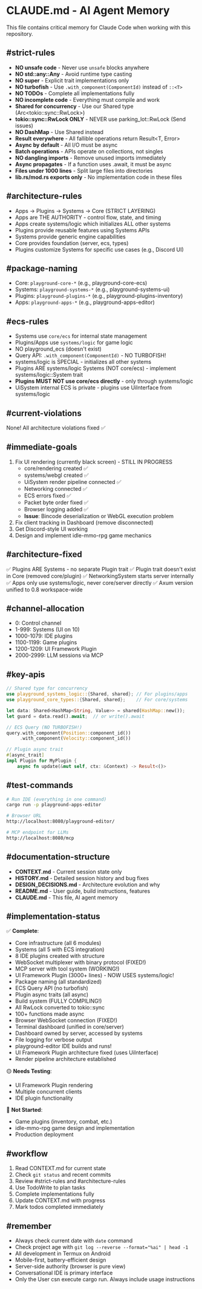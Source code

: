 # CLAUDE.md - AI Agent Memory

This file contains critical memory for Claude Code when working with this repository.

## #strict-rules
- **NO unsafe code** - Never use `unsafe` blocks anywhere
- **NO std::any::Any** - Avoid runtime type casting
- **NO super** - Explicit trait implementations only
- **NO turbofish** - Use `.with_component(ComponentId)` instead of `::<T>`
- **NO TODOs** - Complete all implementations fully
- **NO incomplete code** - Everything must compile and work
- **Shared<T> for concurrency** - Use our Shared<T> type (Arc<tokio::sync::RwLock<T>>)
- **tokio::sync::RwLock ONLY** - NEVER use parking_lot::RwLock (Send issues)
- **NO DashMap** - Use Shared<HashMap> instead
- **Result everywhere** - All fallible operations return Result<T, Error>
- **Async by default** - All I/O must be async
- **Batch operations** - APIs operate on collections, not singles
- **NO dangling imports** - Remove unused imports immediately
- **Async propagates** - If a function uses .await, it must be async
- **Files under 1000 lines** - Split large files into directories
- **lib.rs/mod.rs exports only** - No implementation code in these files

## #architecture-rules
- Apps → Plugins → Systems → Core (STRICT LAYERING)
- Apps are THE AUTHORITY - control flow, state, and timing
- Apps create systems/logic which initializes ALL other systems
- Plugins provide reusable features using Systems APIs
- Systems provide generic engine capabilities
- Core provides foundation (server, ecs, types)
- Plugins customize Systems for specific use cases (e.g., Discord UI)

## #package-naming
- Core: `playground-core-*` (e.g., playground-core-ecs)
- Systems: `playground-systems-*` (e.g., playground-systems-ui)
- Plugins: `playground-plugins-*` (e.g., playground-plugins-inventory)
- Apps: `playground-apps-*` (e.g., playground-apps-editor)

## #ecs-rules
- Systems use `core/ecs` for internal state management
- Plugins/Apps use `systems/logic` for game logic
- NO playground_ecs (doesn't exist)
- Query API: `.with_component(ComponentId)` - NO TURBOFISH!
- systems/logic is SPECIAL - initializes all other systems
- Plugins ARE systems/logic Systems (NOT core/ecs) - implement systems/logic::System trait
- **Plugins MUST NOT use core/ecs directly** - only through systems/logic
- UiSystem internal ECS is private - plugins use UiInterface from systems/logic

## #current-violations
None! All architecture violations fixed ✅

## #immediate-goals
1. Fix UI rendering (currently black screen) - STILL IN PROGRESS
   - core/rendering created ✅
   - systems/webgl created ✅
   - UiSystem render pipeline connected ✅
   - Networking connected ✅
   - ECS errors fixed ✅
   - Packet byte order fixed ✅
   - Browser logging added ✅
   - **Issue**: Bincode deserialization or WebGL execution problem
2. Fix client tracking in Dashboard (remove disconnected)
3. Get Discord-style UI working
4. Design and implement idle-mmo-rpg game mechanics

## #architecture-fixed
✅ Plugins ARE Systems - no separate Plugin trait
✅ Plugin trait doesn't exist in Core (removed core/plugin)
✅ NetworkingSystem starts server internally
✅ Apps only use systems/logic, never core/server directly
✅ Axum version unified to 0.8 workspace-wide

## #channel-allocation
- 0: Control channel
- 1-999: Systems (UI on 10)
- 1000-1079: IDE plugins
- 1100-1199: Game plugins
- 1200-1209: UI Framework Plugin
- 2000-2999: LLM sessions via MCP

## #key-apis
```rust
// Shared type for concurrency
use playground_systems_logic::{Shared, shared}; // For plugins/apps
use playground_core_types::{Shared, shared};    // For core/systems

let data: Shared<HashMap<String, Value>> = shared(HashMap::new());
let guard = data.read().await;  // or write().await

// ECS Query (NO TURBOFISH!)
query.with_component(Position::component_id())
     .with_component(Velocity::component_id())

// Plugin async trait
#[async_trait]
impl Plugin for MyPlugin {
    async fn update(&mut self, ctx: &Context) -> Result<()>
```

## #test-commands
```bash
# Run IDE (everything in one command)
cargo run -p playground-apps-editor

# Browser URL
http://localhost:8080/playground-editor/

# MCP endpoint for LLMs
http://localhost:8080/mcp
```

## #documentation-structure
- **CONTEXT.md** - Current session state only
- **HISTORY.md** - Detailed session history and bug fixes
- **DESIGN_DECISIONS.md** - Architecture evolution and why
- **README.md** - User guide, build instructions, features
- **CLAUDE.md** - This file, AI agent memory

## #implementation-status
✅ **Complete**:
- Core infrastructure (all 6 modules)
- Systems (all 5 with ECS integration) 
- 8 IDE plugins created with structure
- WebSocket multiplexer with binary protocol (FIXED!)
- MCP server with tool system (WORKING!)
- UI Framework Plugin (3000+ lines) - NOW USES systems/logic!
- Package naming (all standardized)
- ECS Query API (no turbofish)
- Plugin async traits (all async)
- Build system (FULLY COMPILING!)
- All RwLock converted to tokio::sync
- 100+ functions made async
- Browser WebSocket connection (FIXED!)
- Terminal dashboard (unified in core/server)
- Dashboard owned by server, accessed by systems
- File logging for verbose output
- playground-editor IDE builds and runs!
- UI Framework Plugin architecture fixed (uses UiInterface)
- Render pipeline architecture established

🟡 **Needs Testing**:
- UI Framework Plugin rendering
- Multiple concurrent clients
- IDE plugin functionality

🔴 **Not Started**:
- Game plugins (inventory, combat, etc.)
- idle-mmo-rpg game design and implementation
- Production deployment

## #workflow
1. Read CONTEXT.md for current state
2. Check `git status` and recent commits
3. Review #strict-rules and #architecture-rules
4. Use TodoWrite to plan tasks
5. Complete implementations fully
6. Update CONTEXT.md with progress
7. Mark todos completed immediately

## #remember
- Always check current date with `date` command
- Check project age with `git log --reverse --format="%ai" | head -1`
- All development in Termux on Android
- Mobile-first, battery-efficient design
- Server-side authority (browser is pure view)
- Conversational IDE is primary interface
- Only the User csn execute cargo run. Always include usage instructions